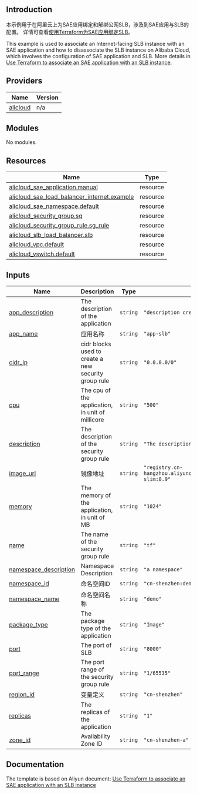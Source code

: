 ## Introduction

<!-- DOCS_DESCRIPTION_CN -->
本示例用于在阿里云上为SAE应用绑定和解绑公网SLB，涉及到SAE应用与SLB的配置。
详情可查看[使用Terraform为SAE应用绑定SLB](http://help.aliyun.com/document_detail/424337.htm)。
<!-- DOCS_DESCRIPTION_CN -->

<!-- DOCS_DESCRIPTION_EN -->
This example is used to associate an Internet-facing SLB instance with an SAE application and how to disassociate the SLB instance on Alibaba Cloud, which involves the configuration of SAE application and SLB.
More details in [Use Terraform to associate an SAE application with an SLB instance](http://help.aliyun.com/document_detail/424337.htm).
<!-- DOCS_DESCRIPTION_EN -->

<!-- BEGIN_TF_DOCS -->
## Providers

| Name | Version |
|------|---------|
| <a name="provider_alicloud"></a> [alicloud](#provider\_alicloud) | n/a |

## Modules

No modules.

## Resources

| Name | Type |
|------|------|
| [alicloud_sae_application.manual](https://registry.terraform.io/providers/aliyun/alicloud/latest/docs/resources/sae_application) | resource |
| [alicloud_sae_load_balancer_internet.example](https://registry.terraform.io/providers/aliyun/alicloud/latest/docs/resources/sae_load_balancer_internet) | resource |
| [alicloud_sae_namespace.default](https://registry.terraform.io/providers/aliyun/alicloud/latest/docs/resources/sae_namespace) | resource |
| [alicloud_security_group.sg](https://registry.terraform.io/providers/aliyun/alicloud/latest/docs/resources/security_group) | resource |
| [alicloud_security_group_rule.sg_rule](https://registry.terraform.io/providers/aliyun/alicloud/latest/docs/resources/security_group_rule) | resource |
| [alicloud_slb_load_balancer.slb](https://registry.terraform.io/providers/aliyun/alicloud/latest/docs/resources/slb_load_balancer) | resource |
| [alicloud_vpc.default](https://registry.terraform.io/providers/aliyun/alicloud/latest/docs/resources/vpc) | resource |
| [alicloud_vswitch.default](https://registry.terraform.io/providers/aliyun/alicloud/latest/docs/resources/vswitch) | resource |

## Inputs

| Name | Description | Type | Default | Required |
|------|-------------|------|---------|:--------:|
| <a name="input_app_description"></a> [app\_description](#input\_app\_description) | The description of the application | `string` | `"description created by Terraform"` | no |
| <a name="input_app_name"></a> [app\_name](#input\_app\_name) | 应用名称 | `string` | `"app-slb"` | no |
| <a name="input_cidr_ip"></a> [cidr\_ip](#input\_cidr\_ip) | cidr blocks used to create a new security group rule | `string` | `"0.0.0.0/0"` | no |
| <a name="input_cpu"></a> [cpu](#input\_cpu) | The cpu of the application, in unit of millicore | `string` | `"500"` | no |
| <a name="input_description"></a> [description](#input\_description) | The description of the security group rule | `string` | `"The description of the security group rule"` | no |
| <a name="input_image_url"></a> [image\_url](#input\_image\_url) | 镜像地址 | `string` | `"registry.cn-hangzhou.aliyuncs.com/google_containers/nginx-slim:0.9"` | no |
| <a name="input_memory"></a> [memory](#input\_memory) | The memory of the application, in unit of MB | `string` | `"1024"` | no |
| <a name="input_name"></a> [name](#input\_name) | The name of the security group rule | `string` | `"tf"` | no |
| <a name="input_namespace_description"></a> [namespace\_description](#input\_namespace\_description) | Namespace Description | `string` | `"a namespace"` | no |
| <a name="input_namespace_id"></a> [namespace\_id](#input\_namespace\_id) | 命名空间ID | `string` | `"cn-shenzhen:demo"` | no |
| <a name="input_namespace_name"></a> [namespace\_name](#input\_namespace\_name) | 命名空间名称 | `string` | `"demo"` | no |
| <a name="input_package_type"></a> [package\_type](#input\_package\_type) | The package type of the application | `string` | `"Image"` | no |
| <a name="input_port"></a> [port](#input\_port) | The port of SLB | `string` | `"8000"` | no |
| <a name="input_port_range"></a> [port\_range](#input\_port\_range) | The port range of the security group rule | `string` | `"1/65535"` | no |
| <a name="input_region_id"></a> [region\_id](#input\_region\_id) | 变量定义 | `string` | `"cn-shenzhen"` | no |
| <a name="input_replicas"></a> [replicas](#input\_replicas) | The replicas of the application | `string` | `"1"` | no |
| <a name="input_zone_id"></a> [zone\_id](#input\_zone\_id) | Availability Zone ID | `string` | `"cn-shenzhen-a"` | no |
<!-- END_TF_DOCS -->

## Documentation
<!-- docs-link --> 

The template is based on Aliyun document: [Use Terraform to associate an SAE application with an SLB instance](http://help.aliyun.com/document_detail/424337.htm) 

<!-- docs-link --> 